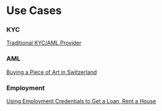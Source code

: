 # Use Cases

### KYC

[Traditional KYC/AML Provider](https://hackmd.io/LyVahYCNQyKq5iVJZ8Ih-w)

### AML

[Buying a Piece of Art in Switzerland](https://swimlanes.io/u/Mm4XDzvQ5)

### Employment

[Using Employment Credentials to Get a Loan, Rent a House](https://swimlanes.io/u/Xzjf3H06R)
